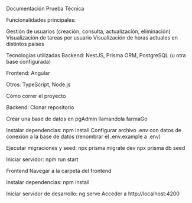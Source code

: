 Documentación Prueba Técnica

Funcionalidades principales:

Gestión de usuarios (creación, consulta, actualización, eliminación)
Visualización de tareas por usuario
Visualización de horas actuales en distintos países

Tecnologías utilizadas
Backend: NestJS, Prisma ORM, PostgreSQL (u otra base configurada)

Frontend: Angular

Otros: TypeScript, Node.js

Cómo correr el proyecto

Backend:
  Clonar repositorio

  Crear una base de datos en pgAdmin llamandola farmaGo

  Instalar dependencias:
    npm install
    Configurar archivo .env con datos de conexión a la base de datos (renombrar el .env.example a .env)
  
  Ejecutar migraciones y seed:
    npx prisma migrate dev
    npx prisma db seed
  
  Iniciar servidor:
    npm run start

Frontend
  Navegar a la carpeta del frontend
  
  Instalar dependencias:
    npm install
  
  Iniciar servidor de desarrollo:
    ng serve
    Acceder a http://localhost:4200
